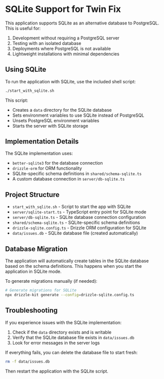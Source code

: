 # SQLite Support for Twin Fix

This application supports SQLite as an alternative database to PostgreSQL. This is useful for:

1. Development without requiring a PostgreSQL server
2. Testing with an isolated database
3. Deployments where PostgreSQL is not available
4. Lightweight installations with minimal dependencies

## Using SQLite

To run the application with SQLite, use the included shell script:

```bash
./start_with_sqlite.sh
```

This script:
- Creates a `data` directory for the SQLite database
- Sets environment variables to use SQLite instead of PostgreSQL
- Unsets PostgreSQL environment variables
- Starts the server with SQLite storage

## Implementation Details

The SQLite implementation uses:

- `better-sqlite3` for the database connection
- `drizzle-orm` for ORM functionality
- SQLite-specific schema definitions in `shared/schema-sqlite.ts`
- A custom database connection in `server/db-sqlite.ts`

## Project Structure

- `start_with_sqlite.sh` - Script to start the app with SQLite
- `server/sqlite-start.ts` - TypeScript entry point for SQLite mode
- `server/db-sqlite.ts` - SQLite database connection configuration
- `shared/schema-sqlite.ts` - SQLite-specific schema definitions
- `drizzle-sqlite.config.ts` - Drizzle ORM configuration for SQLite
- `data/issues.db` - SQLite database file (created automatically)

## Database Migration

The application will automatically create tables in the SQLite database based on the schema definitions. This happens when you start the application in SQLite mode.

To generate migrations manually (if needed):

```bash
# Generate migrations for SQLite
npx drizzle-kit generate --config=drizzle-sqlite.config.ts
```

## Troubleshooting

If you experience issues with the SQLite implementation:

1. Check if the `data` directory exists and is writable
2. Verify that the SQLite database file exists in `data/issues.db`
3. Look for error messages in the server logs

If everything fails, you can delete the database file to start fresh:

```bash
rm -f data/issues.db
```

Then restart the application with the SQLite script.